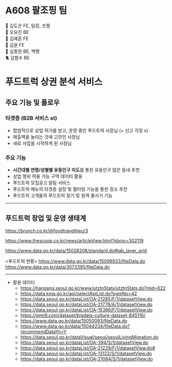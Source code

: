 # A608 팔조핑 팀

🐹 김도은 FE, 팀장, 프짱 <br/>
🐰 오유진 BE <br/>
🦅 김예훈 FE <br/>
🐩 김윤 FE <br/>
🐣 심종한 BE, 백짱 <br/>
🐈‍ 김범수 BE <br/>

# 푸드트럭 상권 분석 서비스

## 주요 기능 및 플로우

### 타겟층 (B2B 서비스 st)

-   합법적으로 상업 허가를 받고, 운영 중인 푸드트럭 사장님 (= 신고 걱정 x)
-   매출액을 늘리는 것에 고민인 사장님
-   새로 사업을 시작하게 된 사장님

### 주요 기능

-   **시간대별 연령/성별별 유동인구 지도**를 통한 유동인구 많은 동네 추천
-   상업 행위 허용 가능 구역 데이터 활용
-   푸드트럭 모집공고 알림 서비스
-   푸드트럭 메뉴의 타겟층 설정 및 필터링 기능을 통한 장소 추천
-   푸드트럭 고객들의 푸드트럭 찾기 및 원격 줄서기 기능

---

## 푸드트럭 창업 및 운영 생태계

https://brunch.co.kr/@foodtravelhleu/3

https://www.thescoop.co.kr/news/articleView.html?idxno=302119

https://www.data.go.kr/data/15028208/standard.do#tab_layer_grid

<푸드트럭 현황>
https://www.data.go.kr/data/15098933/fileData.do
https://www.data.go.kr/data/3073395/fileData.do

---

-   활용 데이터
    -   https://hangang.seoul.go.kr/www/utztnStats/utztnStats.do?mid=622
    -   https://data.kma.go.kr/api/selectApiList.do?pgmNo=42
    -   https://data.seoul.go.kr/dataList/OA-21285/F/1/datasetView.do
    -   https://data.seoul.go.kr/dataList/OA-21778/A/1/datasetView.do
    -   https://data.seoul.go.kr/dataList/OA-15386/F/1/datasetView.do
    -   https://gimi9.com/dataset/bigdata-culture-dataset-845116/
    -   https://www.data.go.kr/data/15050093/fileData.do
    -   https://www.data.go.kr/data/15044234/fileData.do?recommendDataYn=Y
    -   https://data.seoul.go.kr/dataVisual/seoul/seoulLivingMigration.do
    -   https://data.seoul.go.kr/dataList/OA-394/S/1/datasetView.do
    -   https://data.seoul.go.kr/dataList/OA-21229/F/1/datasetView.do#
    -   https://data.seoul.go.kr/dataList/OA-13122/S/1/datasetView.do
    -   https://data.seoul.go.kr/dataList/OA-21084/S/1/datasetView.do
